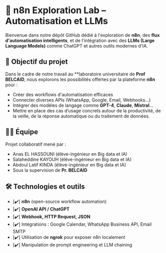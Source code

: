 # 🧠 n8n Exploration Lab – Automatisation et LLMs

Bienvenue dans notre dépôt GitHub dédié à l'exploration de **n8n**, des **flux d'automatisation intelligents**, et de l'intégration avec des **LLMs (Large Language Models)** comme ChatGPT et autres outils modernes d'IA.

## 🎯 Objectif du projet

Dans le cadre de notre travail au **laboratoire universitaire de **Prof BELCAID**, nous explorons les possibilités offertes par la plateforme **n8n** pour :

- Créer des workflows d'automatisation efficaces
- Connecter diverses APIs (WhatsApp, Google, Email, Webhooks…)
- Intégrer des modèles de langage comme **GPT-4**, **Claude**, **Mistral**…
- Mettre en place des cas d’usage concrets autour de la productivité, de la veille, de la réponse automatique ou du traitement de données.

## 👨‍💻 Équipe

Projet collaboratif mené par :
- Anas EL HASSOUNI (élève-ingénieur en Big data et IA)
- Salaheddine KAYOUH (élève-ingénieur en Big data et IA)
- Abdoul Latif KINDA (élève-ingénieur en Big data et IA)
- Sous la supervision de **Pr. BELCAID**

## 🛠 Technologies et outils

- [✔️] **n8n** (open-source workflow automation)
- [✔️] **OpenAI API / ChatGPT**
- [✔️] **Webhook, HTTP Request, JSON**
- [✔️] Intégrations : Google Calendar, WhatsApp Business API, Email SMTP
- [✔️] Utilisation de **ngrok** pour exposer n8n localement
- [✔️] Manipulation de prompt engineering et LLM chaining



